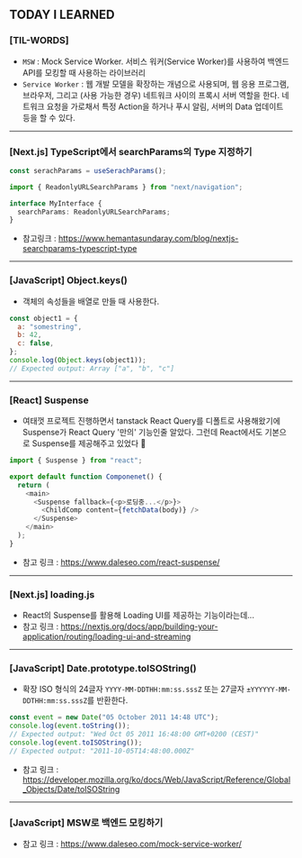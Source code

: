 ## TODAY I LEARNED

### [TIL-WORDS]

- `MSW` : Mock Service Worker. 서비스 워커(Service Worker)를 사용하여 백엔드 API를 모킹할 때 사용하는 라이브러리
- `Service Worker` : 웹 개발 모델을 확장하는 개념으로 사용되며, 웹 응용 프로그램, 브라우저, 그리고 (사용 가능한 경우) 네트워크 사이의 프록시 서버 역할을 한다. 네트워크 요청을 가로채서 특정 Action을 하거나 푸시 알림, 서버의 Data 업데이트 등을 할 수 있다.

---

### [Next.js] TypeScript에서 searchParams의 Type 지정하기

```typescript
const serachParams = useSerachParams();
```

```typescript
import { ReadonlyURLSearchParams } from "next/navigation";

interface MyInterface {
  searchParams: ReadonlyURLSearchParams;
}
```

- 참고링크 : https://www.hemantasundaray.com/blog/nextjs-searchparams-typescript-type

---

### [JavaScript] Object.keys()

- 객체의 속성들을 배열로 만들 때 사용한다.

```javascript
const object1 = {
  a: "somestring",
  b: 42,
  c: false,
};
console.log(Object.keys(object1));
// Expected output: Array ["a", "b", "c"]
```

---

### [React] Suspense

- 여태껏 프로젝트 진행하면서 tanstack React Query를 디폴트로 사용해왔기에 Suspense가 React Query '만의' 기능인줄 알았다. 그런데 React에서도 기본으로 Suspense를 제공해주고 있었다 👀

```javascript
import { Suspense } from "react";

export default function Componenet() {
  return (
    <main>
      <Suspense fallback={<p>로딩중...</p>}>
        <ChildComp content={fetchData(body)} />
      </Suspense>
    </main>
  );
}
```

- 참고 링크 : https://www.daleseo.com/react-suspense/

---

### [Next.js] loading.js

- React의 Suspense를 활용해 Loading UI를 제공하는 기능이라는데...
- 참고 링크 : https://nextjs.org/docs/app/building-your-application/routing/loading-ui-and-streaming

---

### [JavaScript] Date.prototype.toISOString()

- 확장 ISO 형식의 24글자 `YYYY-MM-DDTHH:mm:ss.sssZ` 또는 27글자 `±YYYYYY-MM-DDTHH:mm:ss.sssZ`를 반환한다.

```javascript
const event = new Date("05 October 2011 14:48 UTC");
console.log(event.toString());
// Expected output: "Wed Oct 05 2011 16:48:00 GMT+0200 (CEST)"
console.log(event.toISOString());
// Expected output: "2011-10-05T14:48:00.000Z"
```

- 참고 링크 : https://developer.mozilla.org/ko/docs/Web/JavaScript/Reference/Global_Objects/Date/toISOString

---

### [JavaScript] MSW로 백엔드 모킹하기

- 참고 링크 : https://www.daleseo.com/mock-service-worker/
